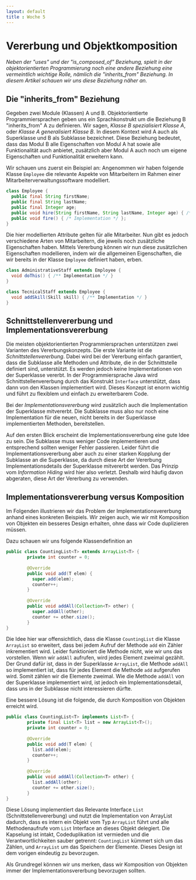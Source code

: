 ```yaml
---
layout: default
title : Woche 5
---
```

# Vererbung und Objektkomposition

*Neben der "uses" und der "is_composed_of" Beziehung, spielt in der 
objektorientierten Programmierung noch eine andere Beziehung eine vermeintlich wichtige Rolle,
nämlich die "inherits_from" Beziehung. In diesem Artikel schauen wir uns diese Beziehung näher an.*

## Die "inherits_from" Beziehung

Gegeben zwei Module (Klassen) A und B. Objektorientierte Programmiersprachen geben uns 
ein Sprachkonstrukt um die Beziehung B "inherits_from" A zu definieren. 
Wir sagen, *Klasse B spezialisiert Klasse A*, oder  *Klasse A generalisiert Klasse B*. 
In diesem Kontext wird A auch als Superklasse und B als Subklasse bezeichnet. 
Diese Beziehung bedeutet, dass das Modul B alle Eigenschaften von Modul A hat sowie alle Funktionalität auch anbietet, 
zusätzlich aber Modul A auch noch um eigene Eigenschaften und Funktionalität erweitern kann.

Wir schauen uns zuerst ein Beispiel an:
Angenommen wir haben folgende Klasse ```Employee``` die relevante Aspekte von Mitarbeitern im Rahmen einer Mitarbeiterverwaltungssoftware modelliert.
```java
class Employee {
  public final String firstName;
  public final String lastName;
  public final Integer age;
  public void hire(String firstName, String lastName, Integer age) { /* Implementation */ }
  public void fire() { /* Implementation */ };
}
```
Die hier modellierten Attribute gelten für alle Mitarbeiter. Nun gibt es jedoch verschiedene
Arten von Mitarbeitern, die jeweils noch zusätzliche Eigenschaften haben. 
Mittels Vererbung können wir nun diese zusätzlichen Eigenschaften modellieren, indem 
wir die allgemeinen Eigenschaften, die wir bereits in der Klasse ```Employee``` definiert haben, erben.

```java
class AdministrativeStaff extends Employee {
  void doThis() { /** Implementation */ }
}
```
```java
class TecnicalStaff extends Employee {
  void addSkill(Skill skill) { /** Implementation */ }
}
```

## Schnittstellenvererbung und Implementationsvererbung

Die meisten objektorientierten Programmiersprachen unterstützen  zwei Varianten des
Vererbungskonzepts. Die erste Variante ist die *Schnittstellenvererbung*. Dabei wird bei 
der Vererbung einfach garantiert, dass die Subklasse alle Methoden und Attribute, die in der 
Schnittstelle definiert sind, unterstützt. Es werden jedoch keine Implementationen von der
Superklasse vererbt. In der Programmiersprache Java wird Schnittstellenvererbung durch das Konstrukt ```Interface``` unterstützt, dass dann
von den Klassen implementiert wird. Dieses Konzept ist enorm wichtig und führt zu flexiblem und einfach zu erweiterbarem Code.

Bei der *Implementationsvererbung* wird zusätzlich auch die Implementation der Superklasse
mitvererbt. Die Subklasse muss also nur noch eine Implementation für die neuen, nicht bereits
in der Superklasse implementierten Methoden, bereitstellen.

Auf den ersten Blick erscheint die Implementationsvererbung eine gute Idee zu sein. Die 
Subklasse muss weniger Code implementieren und entsprechend sollten weniger Fehler passieren. 
Leider führt die Implementationsvererbung aber auch zu einer starken Kopplung der Subklasse
an die Superklasse, da durch diese Art der Vererbung Implementationsdetails der Superklasse
mitvererbt werden. Das Prinzip vom *Information Hiding* wird hier also verletzt. Deshalb 
wird häufig davon abgeraten, diese Art der Vererbung zu verwenden. 



## Implementationsvererbung versus Komposition

Im Folgenden illustrieren wir das Problem der Implementationsvererbung anhand eines konkreten Beispiels. Wir zeigen auch, wie wir mit Komposition von Objekten ein besseres Design erhalten, ohne dass wir Code duplizieren müssen. 

Dazu schauen wir uns folgende Klassendefinition an
```java
public class CountingList<T> extends ArrayList<T> {
        private int counter = 0;
       
        @Override
        public void add(T elem) {
          super.add(elem);
          counter++;
        }
       
        @Override
        public void addAll(Collection<T> other) {
          super.addAll(other);
          counter += other.size();
        } 
}
```
Die Idee hier war offensichtlich, dass die Klasse ```CountingList``` die Klasse ```ArrayList``` so erweitert, dass bei jedem Aufruf der Methode ```add``` ein 
Zähler inkrementiert wird. Leider funktioniert die Methode nicht, wie wir uns 
das vorstellen. Wenn wir ```addAll``` aufrufen, wird jedes Element zweimal gezählt. 
Der Grund dafür ist, dass in der Superklasse ```ArrayList```, die Methode ```addAll```
so implementiert ist, dass für jedes Element die Methode ```add``` aufgerufen wird. 
Somit zählen wir die Elemente zweimal. Wie die Methode ```addAll``` von der Superklasse
implementiert wird, ist jedoch ein Implementationsdetail, dass uns in der Subklasse
nicht interessieren dürfte. 

Eine bessere Lösung ist die folgende, die durch Komposition von Objekten erreicht wird.
```java
public class CountingList<T> implements List<T> {
        private final List<T> list = new ArrayList<T>();
        private int counter = 0;
       
        @Override
        public void add(T elem) {
          list.add(elem);
          counter++;
        }
       
        @Override
        public void addAll(Collection<T> other) {
          list.addAll(other);
          counter += other.size();
        } 
}
```
Diese Lösung implementiert das Relevante Interface ```List``` (Schnittstellenvererbung) und
nutzt die Implementation von ArrayList dadurch, dass es intern ein Objekt vom 
Typ ```ArrayList``` führt und alle Methodenaufrufe vom ```List``` Interface an dieses
Objekt delegiert. Die Kapselung ist intakt, Codeduplikation ist vermieden und die Verantwortlichkeiten sauber getrennt: ```CountingList``` kümmert sich um das Zählen, und 
```ArrayList``` um das Speichern der Elemente. Dieses Design ist dem vorigen eindeutig zu bevorzugen. 

Als Grundregel können wir uns merken, dass wir Komposition von Objekten immer der Implementationsvererbung bevorzugen sollten. 
